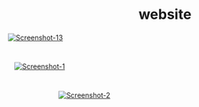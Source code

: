 # ﾠﾠﾠﾠﾠㅤﾠﾠﾠﾠﾠㅤﾠﾠwebsite
ﾠﾠﾠㅤﾠㅤﾠ
<a href="https://ibb.co/31tr0KM"><img src="https://i.ibb.co/XXm2zH3/Screenshot-13.png" alt="Screenshot-13" border="0"></a>
#
ﾠﾠﾠﾠﾠㅤﾠㅤ
<a href="https://ibb.co/X8SXKpw"><img src="https://i.ibb.co/Qdr9Tn5/Screenshot-1.png" alt="Screenshot-1" border="0"></a><br />

#
ﾠﾠﾠﾠﾠㅤ
ﾠﾠﾠﾠㅤﾠㅤﾠㅤ<a href="https://ibb.co/Ss6MS3s"><img src="https://i.ibb.co/QbJT0Kb/Screenshot-2.png" alt="Screenshot-2" border="0"></a>
